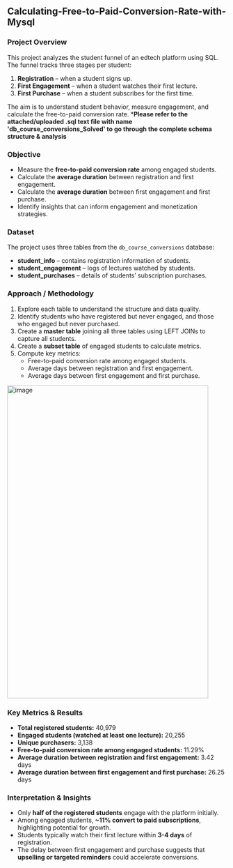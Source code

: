 ## Calculating-Free-to-Paid-Conversion-Rate-with-Mysql
### Project Overview
This project analyzes the student funnel of an edtech platform using SQL. The funnel tracks three stages per student:  
1. **Registration** – when a student signs up.  
2. **First Engagement** – when a student watches their first lecture.  
3. **First Purchase** – when a student subscribes for the first time.  

The aim is to understand student behavior, measure engagement, and calculate the free-to-paid conversion rate. ***Please refer to the attached/uploaded .sql text file with name 'db_course_conversions_Solved' to go through the complete schema structure & analysis**

### Objective
- Measure the **free-to-paid conversion rate** among engaged students.  
- Calculate the **average duration** between registration and first engagement.  
- Calculate the **average duration** between first engagement and first purchase.  
- Identify insights that can inform engagement and monetization strategies.

### Dataset
The project uses three tables from the `db_course_conversions` database:  
- **student_info** – contains registration information of students.  
- **student_engagement** – logs of lectures watched by students.  
- **student_purchases** – details of students’ subscription purchases.  

### Approach / Methodology
1. Explore each table to understand the structure and data quality.  
2. Identify students who have registered but never engaged, and those who engaged but never purchased.  
3. Create a **master table** joining all three tables using LEFT JOINs to capture all students.  
4. Create a **subset table** of engaged students to calculate metrics.  
5. Compute key metrics:  
   - Free-to-paid conversion rate among engaged students.  
   - Average days between registration and first engagement.  
   - Average days between first engagement and first purchase.
<img width="462" height="718" alt="image" src="https://github.com/user-attachments/assets/b2b4fd1d-1d38-4117-b9d1-99812ae59539" />

### Key Metrics & Results
- **Total registered students:** 40,979  
- **Engaged students (watched at least one lecture):** 20,255  
- **Unique purchasers:** 3,138  
- **Free-to-paid conversion rate among engaged students:** 11.29%  
- **Average duration between registration and first engagement:** 3.42 days  
- **Average duration between first engagement and first purchase:** 26.25 days  

### Interpretation & Insights
- Only **half of the registered students** engage with the platform initially.  
- Among engaged students, **~11% convert to paid subscriptions**, highlighting potential for growth.  
- Students typically watch their first lecture within **3-4 days** of registration.  
- The delay between first engagement and purchase suggests that **upselling or targeted reminders** could accelerate conversions.  
